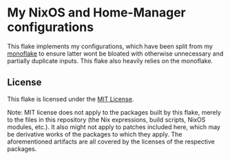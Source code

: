 # My NixOS and Home-Manager configurations

This flake implements my configurations, which have been split from my [monoflake](https://github.com/ninelore/flake) to ensure latter wont be bloated with otherwise unnecessary and partially duplicate inputs.
This flake also heavily relies on the monoflake.

## License

This flake is licensed under the [MIT License](LICENSE.md).

Note: MIT license does not apply to the packages built by this flake,
merely to the files in this repository (the Nix expressions, build
scripts, NixOS modules, etc.). It also might not apply to patches
included here, which may be derivative works of the packages to which
they apply. The aforementioned artifacts are all covered by the
licenses of the respective packages.
